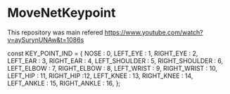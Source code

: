 # MoveNetKeypoint
This repository was main refered https://www.youtube.com/watch?v=aySurynUNAw&t=1086s

const KEY_POINT_IND = {
    NOSE : 0,
    LEFT_EYE : 1,
    RIGHT_EYE : 2,
    LEFT_EAR : 3,
    RIGHT_EAR : 4,
    LEFT_SHOULDER : 5,
    RIGHT_SHOULDER : 6,
    LEFT_ELBOW : 7,
    RIGHT_ELBOW : 8,
    LEFT_WRIST : 9,
    RIGHT_WRIST : 10,
    LEFT_HIP : 11,
    RIGHT_HIP :12,
    LEFT_KNEE : 13,
    RIGHT_KNEE : 14,
    LEFT_ANKLE : 15,
    RIGHT_ANKLE : 16,
};